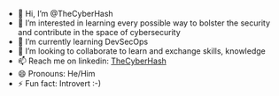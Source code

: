 - 👋 Hi, I’m @TheCyberHash
- 👀 I’m interested in learning every possible way to bolster the security and contribute in the space of cybersecurity
- 🌱 I’m currently learning DevSecOps
- 💞️ I’m looking to collaborate to learn and exchange skills, knowledge
- 📫 Reach me on linkedin: [TheCyberHash](https://www.linkedin.com/in/yashesh-kambli)
- 😄 Pronouns: He/Him
- ⚡ Fun fact: Introvert :-)

<!---
TheCyberHash/TheCyberHash is a ✨ special ✨ repository because its `README.md` (this file) appears on your GitHub profile.
You can click the Preview link to take a look at your changes.
--->
